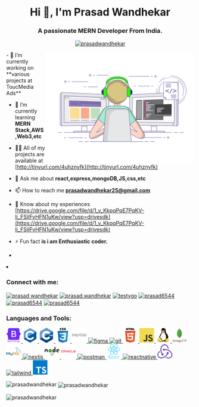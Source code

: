 <h1 align="center">Hi 👋, I'm Prasad Wandhekar</h1>
<!-- <h3 align="center">A passionate MERN Developer from India</h3>
 -->
<!-- <div align="center" "> <img src="https://65be5d6df775d9a2229d7dec--tourmaline-gumdrop-14dad4.netlify.app/images/pasha.png" height="270" width="300"  border-radius="20"> </div> -->
<h3 align="center">A passionate MERN Developer From India.</h3>





<p align="center"> <a href="https://github.com/ryo-ma/github-profile-trophy"><img src="https://github-profile-trophy.vercel.app/?username=prasadwandhekar" alt="prasadwandhekar"  /></a> </p>

<div>
  <div>
  <img align="right" alt="Coding" width="400" src="https://raw.githubusercontent.com/devSouvik/devSouvik/master/gif3.gif">
</div>
  <div align="left">
- 🔭 I’m currently working on **various projects at ToucMedia Ads**

- 🌱 I’m currently learning **MERN Stack,AWS,Web3,etc**

- 👨‍💻 All of my projects are available at [http://tinyurl.com/4uhznyfk](http://tinyurl.com/4uhznyfk)

- 💬 Ask me about **react,express,mongoDB,JS,css,etc**

- 📫 How to reach me **prasadwandhekar25@gmail.com**

- 📄 Know about my experiences [https://drive.google.com/file/d/1_y_KkpqPqE7PqKV-Ii_FSiIFvHFN1uKw/view?usp=drivesdk](https://drive.google.com/file/d/1_y_KkpqPqE7PqKV-Ii_FSiIFvHFN1uKw/view?usp=drivesdk)

- ⚡ Fun fact **is i am Enthusiastic coder.**
- </div>


- </div>

<h3 align="left">Connect with me:</h3>
<p align="left">
<a href="https://linkedin.com/in/prasad wandhekar" target="blank"><img align="center" src="https://raw.githubusercontent.com/rahuldkjain/github-profile-readme-generator/master/src/images/icons/Social/linked-in-alt.svg" alt="prasad wandhekar" height="30" width="40" /></a>
<a href="https://instagram.com/prasad.wandhekar" target="blank"><img align="center" src="https://raw.githubusercontent.com/rahuldkjain/github-profile-readme-generator/master/src/images/icons/Social/instagram.svg" alt="prasad.wandhekar" height="30" width="40" /></a>
<a href="https://www.youtube.com/c/testygo" target="blank"><img align="center" src="https://raw.githubusercontent.com/rahuldkjain/github-profile-readme-generator/master/src/images/icons/Social/youtube.svg" alt="testygo" height="30" width="40" /></a>
<a href="https://www.codechef.com/users/prasad6544" target="blank"><img align="center" src="https://cdn.jsdelivr.net/npm/simple-icons@3.1.0/icons/codechef.svg" alt="prasad6544" height="30" width="40" /></a>
<a href="https://www.leetcode.com/prasad6544" target="blank"><img align="center" src="https://raw.githubusercontent.com/rahuldkjain/github-profile-readme-generator/master/src/images/icons/Social/leet-code.svg" alt="prasad6544" height="30" width="40" /></a>
<a href="https://discord.gg/prasad6544" target="blank"><img align="center" src="https://raw.githubusercontent.com/rahuldkjain/github-profile-readme-generator/master/src/images/icons/Social/discord.svg" alt="prasad6544" height="30" width="40" /></a>
</p>

<h3 align="left">Languages and Tools:</h3>

<!-- <a href="https://aws.amazon.com" target="_blank" rel="noreferrer"> <img src="https://raw.githubusercontent.com/devicons/devicon/master/icons/amazonwebservices/amazonwebservices-original-wordmark.svg" alt="aws" width="40" height="40"/> --!>

<p align="left">  </a> <a href="https://getbootstrap.com" target="_blank" rel="noreferrer"> <img src="https://raw.githubusercontent.com/devicons/devicon/master/icons/bootstrap/bootstrap-plain-wordmark.svg" alt="bootstrap" width="40" height="40"/> </a> <a href="https://www.cprogramming.com/" target="_blank" rel="noreferrer"> <img src="https://raw.githubusercontent.com/devicons/devicon/master/icons/c/c-original.svg" alt="c" width="40" height="40"/> </a> <a href="https://www.w3schools.com/cpp/" target="_blank" rel="noreferrer"> <img src="https://raw.githubusercontent.com/devicons/devicon/master/icons/cplusplus/cplusplus-original.svg" alt="cplusplus" width="40" height="40"/> </a> <a href="https://www.w3schools.com/css/" target="_blank" rel="noreferrer"> <img src="https://raw.githubusercontent.com/devicons/devicon/master/icons/css3/css3-original-wordmark.svg" alt="css3" width="40" height="40"/> </a> <a href="https://expressjs.com" target="_blank" rel="noreferrer"> <img src="https://raw.githubusercontent.com/devicons/devicon/master/icons/express/express-original-wordmark.svg" alt="express" width="40" height="40"/> </a> <a href="https://www.figma.com/" target="_blank" rel="noreferrer"> <img src="https://www.vectorlogo.zone/logos/figma/figma-icon.svg" alt="figma" width="40" height="40"/> </a> <a href="https://git-scm.com/" target="_blank" rel="noreferrer"> <img src="https://www.vectorlogo.zone/logos/git-scm/git-scm-icon.svg" alt="git" width="40" height="40"/> </a> <a href="https://www.w3.org/html/" target="_blank" rel="noreferrer"> <img src="https://raw.githubusercontent.com/devicons/devicon/master/icons/html5/html5-original-wordmark.svg" alt="html5" width="40" height="40"/> </a> <a href="https://developer.mozilla.org/en-US/docs/Web/JavaScript" target="_blank" rel="noreferrer"> <img src="https://raw.githubusercontent.com/devicons/devicon/master/icons/javascript/javascript-original.svg" alt="javascript" width="40" height="40"/> </a> <a href="https://www.linux.org/" target="_blank" rel="noreferrer"> <img src="https://raw.githubusercontent.com/devicons/devicon/master/icons/linux/linux-original.svg" alt="linux" width="40" height="40"/> </a> <a href="https://www.mongodb.com/" target="_blank" rel="noreferrer"> <img src="https://raw.githubusercontent.com/devicons/devicon/master/icons/mongodb/mongodb-original-wordmark.svg" alt="mongodb" width="40" height="40"/> </a> <a href="https://www.mysql.com/" target="_blank" rel="noreferrer"> <img src="https://raw.githubusercontent.com/devicons/devicon/master/icons/mysql/mysql-original-wordmark.svg" alt="mysql" width="40" height="40"/> </a> <a href="https://nextjs.org/" target="_blank" rel="noreferrer"> <img src="https://cdn.worldvectorlogo.com/logos/nextjs-2.svg" alt="nextjs" width="40" height="40"/> </a> <a href="https://nodejs.org" target="_blank" rel="noreferrer"> <img src="https://raw.githubusercontent.com/devicons/devicon/master/icons/nodejs/nodejs-original-wordmark.svg" alt="nodejs" width="40" height="40"/> </a> <a href="https://www.oracle.com/" target="_blank" rel="noreferrer"> <img src="https://raw.githubusercontent.com/devicons/devicon/master/icons/oracle/oracle-original.svg" alt="oracle" width="40" height="40"/> </a> <a href="https://postman.com" target="_blank" rel="noreferrer"> <img src="https://www.vectorlogo.zone/logos/getpostman/getpostman-icon.svg" alt="postman" width="40" height="40"/> </a> <a href="https://reactjs.org/" target="_blank" rel="noreferrer"> <img src="https://raw.githubusercontent.com/devicons/devicon/master/icons/react/react-original-wordmark.svg" alt="react" width="40" height="40"/> </a> <a href="https://reactnative.dev/" target="_blank" rel="noreferrer"> <img src="https://reactnative.dev/img/header_logo.svg" alt="reactnative" width="40" height="40"/> </a> <a href="https://redux.js.org" target="_blank" rel="noreferrer"> <img src="https://raw.githubusercontent.com/devicons/devicon/master/icons/redux/redux-original.svg" alt="redux" width="40" height="40"/> </a> <a href="https://tailwindcss.com/" target="_blank" rel="noreferrer"> <img src="https://www.vectorlogo.zone/logos/tailwindcss/tailwindcss-icon.svg" alt="tailwind" width="40" height="40"/> </a> <a href="https://www.typescriptlang.org/" target="_blank" rel="noreferrer"> <img src="https://raw.githubusercontent.com/devicons/devicon/master/icons/typescript/typescript-original.svg" alt="typescript" width="40" height="40"/> </a> </p>

<p><img align="left" src="https://github-readme-stats.vercel.app/api/top-langs?username=prasadwandhekar&show_icons=true&locale=en&layout=compact" alt="prasadwandhekar" /></p>

<p>&nbsp;<img align="center" src="https://github-readme-stats.vercel.app/api?username=prasadwandhekar&show_icons=true&locale=en" alt="prasadwandhekar" /></p>

<p><img align="center" src="https://github-readme-streak-stats.herokuapp.com/?user=prasadwandhekar&" alt="prasadwandhekar" /></p>
